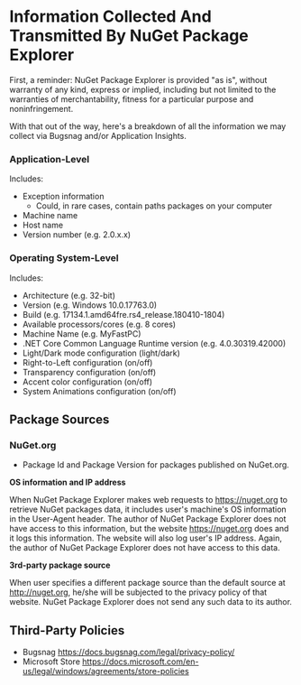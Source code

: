 # Information Collected And Transmitted By NuGet Package Explorer

First, a reminder: NuGet Package Explorer is provided "as is", without warranty of any kind, express or implied, including but not limited to the warranties of merchantability, fitness for a particular purpose and noninfringement.

With that out of the way, here's a breakdown of all the information we may collect via Bugsnag and/or Application Insights.

### Application-Level
Includes:
* Exception information
  * Could, in rare cases, contain paths packages on your computer
* Machine name
* Host name
* Version number (e.g. 2.0.x.x)

### Operating System-Level
Includes:
* Architecture (e.g. 32-bit)
* Version (e.g. Windows 10.0.17763.0)
* Build (e.g. 17134.1.amd64fre.rs4_release.180410-1804)
* Available processors/cores (e.g. 8 cores)
* Machine Name (e.g. MyFastPC)
* .NET Core Common Language Runtime version (e.g. 4.0.30319.42000)
* Light/Dark mode configuration (light/dark)
* Right-to-Left configuration (on/off)
* Transparency configuration (on/off)
* Accent color configuration (on/off)
* System Animations configuration (on/off)

## Package Sources

### NuGet.org
* Package Id and Package Version for packages published on NuGet.org.

**OS information and IP address**

When NuGet Package Explorer makes web requests to https://nuget.org to retrieve NuGet packages data, it includes user's machine's OS information in the User-Agent header. The author of NuGet Package Explorer does not have access to this information, but the website https://nuget.org does and it logs this information.
The website will also log user's IP address. Again, the author of NuGet Package Explorer does not have access to this data.

**3rd-party package source**

When user specifies a different package source than the default source at http://nuget.org, he/she will be subjected to the privacy policy of that website. NuGet Package Explorer does not send any such data to its author.

## Third-Party Policies

* Bugsnag https://docs.bugsnag.com/legal/privacy-policy/
* Microsoft Store https://docs.microsoft.com/en-us/legal/windows/agreements/store-policies